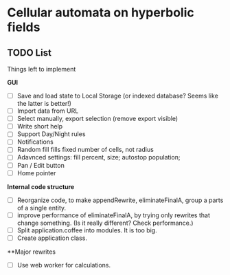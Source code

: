 Cellular automata on hyperbolic fields
======================================


TODO List
---------
Things left to implement

**GUI**
* [ ] Save and load state to Local Storage (or indexed database? Seems like the latter is better!)
* [ ] Import data from URL
* [ ] Select manually, export selection (remove export visible)
* [ ] Write short help
* [ ] Support Day/Night rules
* [ ] Notifications
* [ ] Random fill fills fixed number of cells, not radius
* [ ] Adavnced settings: fill percent, size; autostop population;
* [ ] Pan / Edit button
* [ ] Home pointer

**Internal code structure**
* [ ] Reorganize code, to make appendRewrite, eliminateFinalA, group a parts of a single entity.
* [ ] improve performance of eliminateFinalA, by trying only rewrites that change something. (Is it really different? Check performance.)
* [ ] Split application.coffee into modules. It is too big.
* [ ] Create application class.

**Major rewrites
* [ ] Use web worker for calculations.
